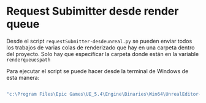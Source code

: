 # Request Subimitter desde render queue

Desde el script `requestSubmitter-desdeunreal.py` se pueden enviar todos los trabajos de varias colas de renderizado que hay en una carpeta dentro del proyecto.
Solo hay que especificar la carpeta donde están en la variable `renderqueuespath`

Para ejecutar el script se puede hacer desde la terminal de Windows de esta manera:

```bash

"c:\Program Files\Epic Games\UE_5.4\Engine\Binaries\Win64\UnrealEditor-Cmd.exe" "Proyecto\Proyecto.uproject" -ExecutePythonScript="(ruta a .py)" -log

```

<!--

"c:\Program Files\Epic Games\UE_5.4\Engine\Binaries\Win64\UnrealEditor-Cmd.exe" "c:\Documentos publicos\Unreal Projects\UnrealMultiguerras\UnrealMultiguerras.uproject" -ExecutePythonScript="c:\Users\pablo\Documents\Github\unrealRenderFarm\requestSubmitter-desdeunreal.py" -log

-->